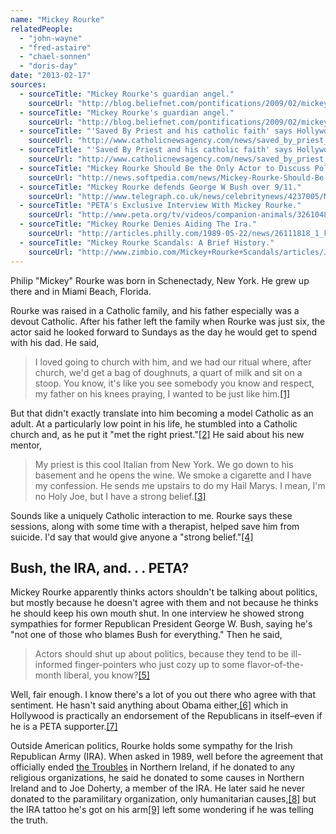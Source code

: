 ```yaml
---
name: "Mickey Rourke"
relatedPeople:
  - "john-wayne"
  - "fred-astaire"
  - "chael-sonnen"
  - "doris-day"
date: "2013-02-17"
sources:
  - sourceTitle: "Mickey Rourke's guardian angel."
    sourceUrl: "http://blog.beliefnet.com/pontifications/2009/02/mickey-rourke.html"
  - sourceTitle: "Mickey Rourke's guardian angel."
    sourceUrl: "http://blog.beliefnet.com/pontifications/2009/02/mickey-rourke.html"
  - sourceTitle: "'Saved By Priest and his catholic faith' says Hollywood actor Mickey Rourke."
    sourceUrl: "http://www.catholicnewsagency.com/news/saved_by_priest_and_his_catholic_faith_says_hollywood_actor_mickey_rourke/"
  - sourceTitle: "'Saved By Priest and his catholic faith' says Hollywood actor Mickey Rourke."
    sourceUrl: "http://www.catholicnewsagency.com/news/saved_by_priest_and_his_catholic_faith_says_hollywood_actor_mickey_rourke/"
  - sourceTitle: "Mickey Rourke Should Be the Only Actor to Discuss Politics."
    sourceUrl: "http://news.softpedia.com/news/Mickey-Rourke-Should-Be-the-Only-Actor-to-Discuss-Politics-101863.shtml"
  - sourceTitle: "Mickey Rourke defends George W Bush over 9/11."
    sourceUrl: "http://www.telegraph.co.uk/news/celebritynews/4237005/Mickey-Rourke-defends-George-W-Bush-over-911.html"
  - sourceTitle: "PETA's Exclusive Interview With Mickey Rourke."
    sourceUrl: "http://www.peta.org/tv/videos/companion-animals/326104887001.aspx"
  - sourceTitle: "Mickey Rourke Denies Aiding The Ira."
    sourceUrl: "http://articles.philly.com/1989-05-22/news/26111818_1_krazy-time-marilyn-quayle-bulow"
  - sourceTitle: "Mickey Rourke Scandals: A Brief History."
    sourceUrl: "http://www.zimbio.com/Mickey+Rourke+Scandals/articles/JxhIw0FKuJr/Mickey+Rourke+Scandals+Brief+History"
---
```


Philip "Mickey" Rourke was born in Schenectady, New York. He grew up there and in Miami Beach, Florida.

Rourke was raised in a Catholic family, and his father especially was a devout Catholic. After his father left the family when Rourke was just six, the actor said he looked forward to Sundays as the day he would get to spend with his dad. He said,

>I loved going to church with him, and we had our ritual where, after church, we'd get a bag of doughnuts, a quart of milk and sit on a stoop. You know, it's like you see somebody you know and respect, my father on his knees praying, I wanted to be just like him.<a class="source-citation" href="http://blog.beliefnet.com/pontifications/2009/02/mickey-rourke.html" title="Mickey Rourke&apos;s guardian angel.">[1]</a>

But that didn't exactly translate into him becoming a model Catholic as an adult. At a particularly low point in his life, he stumbled into a Catholic church and, as he put it "met the right priest."<a class="source-citation" href="http://blog.beliefnet.com/pontifications/2009/02/mickey-rourke.html" title="Mickey Rourke&apos;s guardian angel.">[2]</a> He said about his new mentor,

>My priest is this cool Italian from New York. We go down to his basement and he opens the wine. We smoke a cigarette and I have my confession. He sends me upstairs to do my Hail Marys. I mean, I'm no Holy Joe, but I have a strong belief.<a class="source-citation" href="http://www.catholicnewsagency.com/news/saved_by_priest_and_his_catholic_faith_says_hollywood_actor_mickey_rourke/" title="&apos;Saved By Priest and his catholic faith&apos; says Hollywood actor Mickey Rourke.">[3]</a>

Sounds like a uniquely Catholic interaction to me. Rourke says these sessions, along with some time with a therapist, helped save him from suicide. I'd say that would give anyone a "strong belief."<a class="source-citation" href="http://www.catholicnewsagency.com/news/saved_by_priest_and_his_catholic_faith_says_hollywood_actor_mickey_rourke/" title="&apos;Saved By Priest and his catholic faith&apos; says Hollywood actor Mickey Rourke.">[4]</a>

## Bush, the IRA, and. . . PETA?

Mickey Rourke apparently thinks actors shouldn't be talking about politics, but mostly because he doesn't agree with them and not because he thinks he should keep his own mouth shut. In one interview he showed strong sympathies for former Republican President George W. Bush, saying he's "not one of those who blames Bush for everything." Then he said,

>Actors should shut up about politics, because they tend to be ill-informed finger-pointers who just cozy up to some flavor-of-the-month liberal, you know?<a class="source-citation" href="http://news.softpedia.com/news/Mickey-Rourke-Should-Be-the-Only-Actor-to-Discuss-Politics-101863.shtml" title="Mickey Rourke Should Be the Only Actor to Discuss Politics.">[5]</a>

Well, fair enough. I know there's a lot of you out there who agree with that sentiment. He hasn't said anything about Obama either,<a class="source-citation" href="http://www.telegraph.co.uk/news/celebritynews/4237005/Mickey-Rourke-defends-George-W-Bush-over-911.html" title="Mickey Rourke defends George W Bush over 9/11.">[6]</a> which in Hollywood is practically an endorsement of the Republicans in itself–even if he is a PETA supporter.<a class="source-citation" href="http://www.peta.org/tv/videos/companion-animals/326104887001.aspx" title="PETA&apos;s Exclusive Interview With Mickey Rourke.">[7]</a>

Outside American politics, Rourke holds some sympathy for the Irish Republican Army (IRA). When asked in 1989, well before the agreement that officially ended [the Troubles](http://en.wikipedia.org/wiki/The_Troubles) in Northern Ireland, if he donated to any religious organizations, he said he donated to some causes in Northern Ireland and to Joe Doherty, a member of the IRA. He later said he never donated to the paramilitary organization, only humanitarian causes,<a class="source-citation" href="http://articles.philly.com/1989-05-22/news/26111818_1_krazy-time-marilyn-quayle-bulow" title="Mickey Rourke Denies Aiding The Ira.">[8]</a> but the IRA tattoo he's got on his arm<a class="source-citation" href="http://www.zimbio.com/Mickey+Rourke+Scandals/articles/JxhIw0FKuJr/Mickey+Rourke+Scandals+Brief+History" title="Mickey Rourke Scandals: A Brief History.">[9]</a> left some wondering if he was telling the truth.